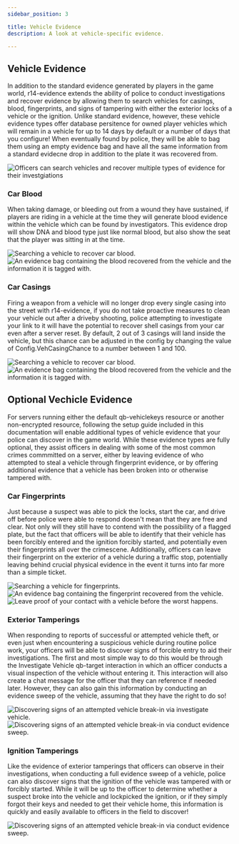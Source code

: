 ```yaml
---
sidebar_position: 3

title: Vehicle Evidence
description: A look at vehicle-specific evidence.

---
```


## Vehicle Evidence
 
In addition to the standard evidence generated by players in the game world, r14-evidence extends the ability of police to conduct investigations
and recover evidence by allowing them to search vehicles for casings, blood, fingerprints, and signs of tampering with either the exterior locks
of a vehicle or the ignition. Unlike standard evidence, however, these vehicle evidence types offer database persitence for owned player vehicles
which will remain in a vehicle for up to 14 days by default or a number of days that you configure! When eventually found by police, they will be
able to bag them using an empty evidence bag and have all the same information from a standard evidecne drop in addition to the plate it was 
recovered from.

![Officers can search vehicles and recover multiple types of evidence for their investgiations](/img/evidencesweep.png)

### Car Blood

When taking damage, or bleeding out from a wound they have sustained, if players are riding in a vehicle at the time they will generate blood evidence
within the vehicle which can be found by investigators. This evidence drop will show DNA and blood type just like normal blood, but also show the seat
that the player was sitting in at the time. 

![Searching a vehicle to recover car blood.](/img/carblood.png)
![An evidence bag containing the blood recovered from the vehicle and the information it is tagged with.](/img/carbloodbag.png)

### Car Casings

Firing a weapon from a vehicle will no longer drop every single casing into the street with r14-evidence, if you do not take proactive measures to clean
your vehicle out after a driveby shooting, police attempting to investigate your link to it will have the potential to recover shell casings from your car
even after a server reset. By default, 2 out of 3 casings will land inside the vehicle, but this chance can be adjusted in the config by changing the value
of Config.VehCasingChance to a number between 1 and 100.

![Searching a vehicle to recover car blood.](/img/carcasing.png)
![An evidence bag containing the blood recovered from the vehicle and the information it is tagged with.](/img/carcasingbag.png)

## Optional Vechicle Evidence

For servers running either the default qb-vehiclekeys resource or another non-encrypted resource, following the setup guide included in this documentation will
enable additional types of vehicle evidence that your police can discover in the game world. While these evidence types are fully optional, they assist officers
in dealing with some of the most common crimes commmitted on a server, either by leaving evidence of who attempted to steal a vehicle through fingerprint evidence,
or by offering additional evidence that a vehicle has been broken into or otherwise tampered with. 

### Car Fingerprints

Just because a suspect was able to pick the locks, start the car, and drive off before police were able to respond doesn't mean that they are free and clear. 
Not only will they still have to contend with the possibility of a flagged plate, but the fact that officers will be able to identify that their vehicle has been
forcibly entered and the ignition forcibly started, and potentially even their fingerprints all over the crimescene. Additionally, officers can leave their 
fingerprint on the exterior of a vehicle during a traffic stop, potentially leaving behind crucial physical evidence in the event it turns into far more than a 
simple ticket.

![Searching a vehicle for fingerprints.](/img/carfingerprint.png)
![An evidence bag containing the fingerprint recovered from the vehicle.](/img/carfingeprintbag.png)
![Leave proof of your contact with a vehicle before the worst happens.](/img/leavefingerprint.png)

### Exterior Tamperings

When responding to reports of successful or attempted vehicle theft, or even just when encountering a suspicious vehicle during routine police work, your
officers will be able to discover signs of forcible entry to aid their investigations. The first and most simple way to do this would be through the Investigate
Vehicle qb-target interaction in which an officer conducts a visual inspection of the vehicle without entering it. This interaction will also create a chat
message for the officer that they can reference if needed later. However, they can also gain this information by conducting an evidence sweep of the vehicle,
assuming that they have the right to do so!

![Discovering signs of an attempted vehicle break-in via investigate vehicle.](/img/exteriortampering.png)
![Discovering signs of an attempted vehicle break-in via conduct evidence sweep.](/img/exteriortamperingsweep.png)

### Ignition Tamperings

Like the evidence of exterior tamperings that officers can observe in their investigations, when conducting a full evidence sweep of a vehicle, police can
also discover signs that the ignition of the vehicle was tampered with or forcibly started. While it will be up to the officer to determine whether a suspect
broke into the vehicle and lockpicked the ignition, or if they simply forgot their keys and needed to get their vehicle home, this information is quickly and
easily available to officers in the field to discover!

![Discovering signs of an attempted vehicle break-in via conduct evidence sweep.](/img/ignitiontamper.png)
